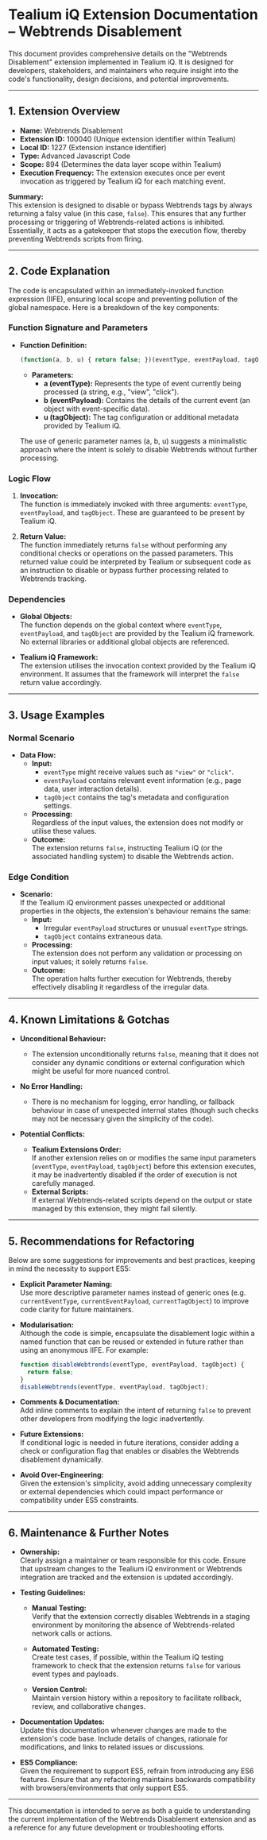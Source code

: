 # Tealium iQ Extension Documentation – Webtrends Disablement

This document provides comprehensive details on the "Webtrends Disablement" extension implemented in Tealium iQ. It is designed for developers, stakeholders, and maintainers who require insight into the code's functionality, design decisions, and potential improvements.

---

## 1. Extension Overview

- **Name:** Webtrends Disablement  
- **Extension ID:** 100040 (Unique extension identifier within Tealium)  
- **Local ID:** 1227 (Extension instance identifier)  
- **Type:** Advanced Javascript Code  
- **Scope:** 894 (Determines the data layer scope within Tealium)  
- **Execution Frequency:** The extension executes once per event invocation as triggered by Tealium iQ for each matching event.

**Summary:**  
This extension is designed to disable or bypass Webtrends tags by always returning a falsy value (in this case, `false`). This ensures that any further processing or triggering of Webtrends-related actions is inhibited. Essentially, it acts as a gatekeeper that stops the execution flow, thereby preventing Webtrends scripts from firing.

---

## 2. Code Explanation

The code is encapsulated within an immediately-invoked function expression (IIFE), ensuring local scope and preventing pollution of the global namespace. Here is a breakdown of the key components:

### Function Signature and Parameters

- **Function Definition:**  
  ```javascript
  (function(a, b, u) { return false; })(eventType, eventPayload, tagObject);
  ```
  - **Parameters:**
    - **a (eventType):** Represents the type of event currently being processed (a string, e.g., "view", "click").
    - **b (eventPayload):** Contains the details of the current event (an object with event-specific data).
    - **u (tagObject):** The tag configuration or additional metadata provided by Tealium iQ.
  
  The use of generic parameter names (a, b, u) suggests a minimalistic approach where the intent is solely to disable Webtrends without further processing.

### Logic Flow

1. **Invocation:**  
   The function is immediately invoked with three arguments: `eventType`, `eventPayload`, and `tagObject`. These are guaranteed to be present by Tealium iQ.

2. **Return Value:**  
   The function immediately returns `false` without performing any conditional checks or operations on the passed parameters. This returned value could be interpreted by Tealium or subsequent code as an instruction to disable or bypass further processing related to Webtrends tracking.

### Dependencies

- **Global Objects:**  
  The function depends on the global context where `eventType`, `eventPayload`, and `tagObject` are provided by the Tealium iQ framework. No external libraries or additional global objects are referenced.
  
- **Tealium iQ Framework:**  
  The extension utilises the invocation context provided by the Tealium iQ environment. It assumes that the framework will interpret the `false` return value accordingly.

---

## 3. Usage Examples

### Normal Scenario

- **Data Flow:**  
  - **Input:**  
    - `eventType` might receive values such as `"view"` or `"click"`.
    - `eventPayload` contains relevant event information (e.g., page data, user interaction details).
    - `tagObject` contains the tag's metadata and configuration settings.
  - **Processing:**  
    Regardless of the input values, the extension does not modify or utilise these values.
  - **Outcome:**  
    The extension returns `false`, instructing Tealium iQ (or the associated handling system) to disable the Webtrends action.

### Edge Condition

- **Scenario:**  
  If the Tealium iQ environment passes unexpected or additional properties in the objects, the extension's behaviour remains the same:
  - **Input:**  
    - Irregular `eventPayload` structures or unusual `eventType` strings.
    - `tagObject` contains extraneous data.
  - **Processing:**  
    The extension does not perform any validation or processing on input values; it solely returns `false`.
  - **Outcome:**  
    The operation halts further execution for Webtrends, thereby effectively disabling it regardless of the irregular data.

---

## 4. Known Limitations & Gotchas

- **Unconditional Behaviour:**  
  - The extension unconditionally returns `false`, meaning that it does not consider any dynamic conditions or external configuration which might be useful for more nuanced control.
  
- **No Error Handling:**  
  - There is no mechanism for logging, error handling, or fallback behaviour in case of unexpected internal states (though such checks may not be necessary given the simplicity of the code).

- **Potential Conflicts:**
  - **Tealium Extensions Order:**  
    If another extension relies on or modifies the same input parameters (`eventType`, `eventPayload`, `tagObject`) before this extension executes, it may be inadvertently disabled if the order of execution is not carefully managed.
  - **External Scripts:**  
    If external Webtrends-related scripts depend on the output or state managed by this extension, they might fail silently.

---

## 5. Recommendations for Refactoring

Below are some suggestions for improvements and best practices, keeping in mind the necessity to support ES5:

- **Explicit Parameter Naming:**  
  Use more descriptive parameter names instead of generic ones (e.g. `currentEventType`, `currentEventPayload`, `currentTagObject`) to improve code clarity for future maintainers.

- **Modularisation:**  
  Although the code is simple, encapsulate the disablement logic within a named function that can be reused or extended in future rather than using an anonymous IIFE. For example:
  ```javascript
  function disableWebtrends(eventType, eventPayload, tagObject) {
    return false;
  }
  disableWebtrends(eventType, eventPayload, tagObject);
  ```
  
- **Comments & Documentation:**  
  Add inline comments to explain the intent of returning `false` to prevent other developers from modifying the logic inadvertently.
  
- **Future Extensions:**  
  If conditional logic is needed in future iterations, consider adding a check or configuration flag that enables or disables the Webtrends disablement dynamically.

- **Avoid Over-Engineering:**  
  Given the extension's simplicity, avoid adding unnecessary complexity or external dependencies which could impact performance or compatibility under ES5 constraints.

---

## 6. Maintenance & Further Notes

- **Ownership:**  
  Clearly assign a maintainer or team responsible for this code. Ensure that upstream changes to the Tealium iQ environment or Webtrends integration are tracked and the extension is updated accordingly.
  
- **Testing Guidelines:**  
  - **Manual Testing:**  
    Verify that the extension correctly disables Webtrends in a staging environment by monitoring the absence of Webtrends-related network calls or actions.
  
  - **Automated Testing:**  
    Create test cases, if possible, within the Tealium iQ testing framework to check that the extension returns `false` for various event types and payloads.
  
  - **Version Control:**  
    Maintain version history within a repository to facilitate rollback, review, and collaborative changes.

- **Documentation Updates:**  
  Update this documentation whenever changes are made to the extension's code base. Include details of changes, rationale for modifications, and links to related issues or discussions.

- **ES5 Compliance:**  
  Given the requirement to support ES5, refrain from introducing any ES6 features. Ensure that any refactoring maintains backwards compatibility with browsers/environments that only support ES5.

---

This documentation is intended to serve as both a guide to understanding the current implementation of the Webtrends Disablement extension and as a reference for any future development or troubleshooting efforts.
